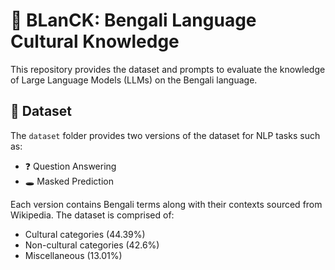 # 🧠 BLanCK: Bengali Language Cultural Knowledge

This repository provides the dataset and prompts to evaluate the knowledge of Large Language Models (LLMs) on the Bengali language.

## 📂 Dataset

The `dataset` folder provides two versions of the dataset for NLP tasks such as:

- ❓ Question Answering  
- 🕳️ Masked Prediction

Each version contains Bengali terms along with their contexts sourced from Wikipedia. The dataset is comprised of:

- Cultural categories (44.39%)  
- Non-cultural categories (42.6%)  
- Miscellaneous (13.01%)
